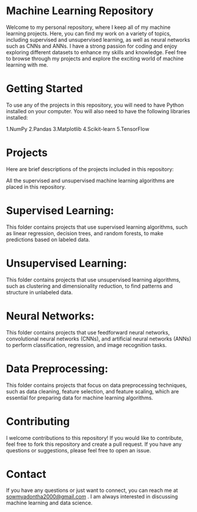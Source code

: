 # Machine Learning Repository

Welcome to my personal repository, where I keep all of my machine learning projects. Here, you can find my work on a variety of topics, including supervised and unsupervised learning, as well as neural networks such as CNNs and ANNs. I have a strong passion for coding and enjoy exploring different datasets to enhance my skills and knowledge. Feel free to browse through my projects and explore the exciting world of machine learning with me.

# Getting Started
To use any of the projects in this repository, you will need to have Python installed on your computer. You will also need to have the following libraries installed:

1.NumPy
2.Pandas
3.Matplotlib
4.Scikit-learn
5.TensorFlow

# Projects
Here are brief descriptions of the projects included in this repository:

All the supervised and unsupervised machine learning algorithms are placed in this repository.

# Supervised Learning: 
This folder contains projects that use supervised learning algorithms, such as linear regression, decision trees, and random forests, to make predictions based on labeled data.

# Unsupervised Learning: 
This folder contains projects that use unsupervised learning algorithms, such as clustering and dimensionality reduction, to find patterns and structure in unlabeled data.

# Neural Networks: 
This folder contains projects that use feedforward neural networks, convolutional neural networks (CNNs), and artificial neural networks (ANNs) to perform classification, regression, and image recognition tasks.

# Data Preprocessing: 
This folder contains projects that focus on data preprocessing techniques, such as data cleaning, feature selection, and feature scaling, which are essential for preparing data for machine learning algorithms.

# Contributing
I welcome contributions to this repository! If you would like to contribute, feel free to fork this repository and create a pull request. If you have any questions or suggestions, please feel free to open an issue.

# Contact
If you have any questions or just want to connect, you can reach me at sowmyadontha2000@gmail.com . I am always interested in discussing machine learning and data science.

